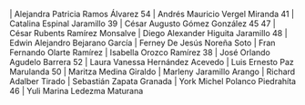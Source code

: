 | Alejandra Patricia Ramos Álvarez
54 | Andrés Mauricio Vergel Miranda
41 | Catalina Espinal Jaramillo 
39 | César Augusto Gómez González
45 47 | César Rubents Ramírez Monsalve
| Diego Alexander Higuita Jaramillo
48 | Edwin Alejandro Bejarano García
| Ferney De Jesús Noreña Soto 
| Fran Fernando Olarte Ramírez
| Isabella Orozco Ramírez
38 | José Orlando Agudelo Barrera
52 | Laura Vanessa Hernández Acevedo
| Luis Ernesto Paz Marulanda
50 | Maritza Medina Giraldo
| Marleny Jaramillo Arango
| Richard Adalber Tirado
| Sebastián Zapata Granada
| York Michel Polanco Piedrahíta
46 | Yuli Marina Ledezma Maturana
